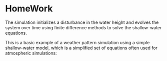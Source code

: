 # HomeWork


The simulation initializes a disturbance in the water height and evolves the system over time using finite difference methods to solve the shallow-water equations.

This is a basic example of a weather pattern simulation using a simple shallow-water model, which is a simplified set of equations often used for atmospheric simulations:
